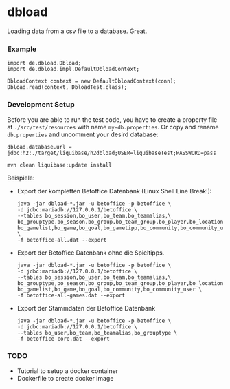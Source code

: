 # dbload 
Loading data from a csv file to a database. Great.

### Example
    import de.dbload.Dbload;
    import de.dbload.impl.DefaultDbloadContext;

    DbloadContext context = new DefaultDbloadContext(conn);
    Dbload.read(context, DbloadTest.class);

### Development Setup
Before you are able to run the test code, you have to create a property file at `./src/test/resources` with name
`my-db.properties`. Or copy and rename `db.properties` and uncomment your desird database:
```
dbload.database.url = jdbc:h2:./target/liquibase/h2dbload;USER=liquibaseTest;PASSWORD=pass
```

```
mvn clean liquibase:update install
```

Beispiele:
* Export der kompletten Betoffice Datenbank (Linux Shell Line Break!):
  ```
  java -jar dbload-*.jar -u betoffice -p betoffice \
  -d jdbc:mariadb://127.0.0.1/betoffice \
  --tables bo_session,bo_user,bo_team,bo_teamalias,\
  bo_grouptype,bo_season,bo_group,bo_team_group,bo_player,bo_location,\
  bo_gamelist,bo_game,bo_goal,bo_gametipp,bo_community,bo_community_user \
  -f betoffice-all.dat --export
  ```
* Export der Betoffice Datenbank ohne die Spieltipps.
  ```
  java -jar dbload-*.jar -u betoffice -p betoffice \
  -d jdbc:mariadb://127.0.0.1/betoffice \
  --tables bo_session,bo_user,bo_team,bo_teamalias,\
  bo_grouptype,bo_season,bo_group,bo_team_group,bo_player,bo_location,\
  bo_gamelist,bo_game,bo_goal,bo_community,bo_community_user \
  -f betoffice-all-games.dat --export
  ```
* Export der Stammdaten der Betoffice Datenbank
  ```
  java -jar dbload-*.jar -u betoffice -p betoffice \
  -d jdbc:mariadb://127.0.0.1/betoffice \
  --tables bo_user,bo_team,bo_teamalias,bo_grouptype \
  -f betoffice-core.dat --export
  ```

### TODO
 * Tutorial to setup a docker container
 * Dockerfile to create docker image​

### 
